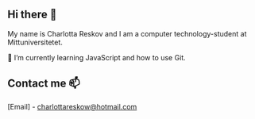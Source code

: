 ## Hi there 👋

My name is Charlotta Reskov and I am a computer technology-student at Mittuniversitetet. 

🌱 I’m currently learning JavaScript and how to use Git. 

## Contact me 📫
[Email] - charlottareskow@hotmail.com
